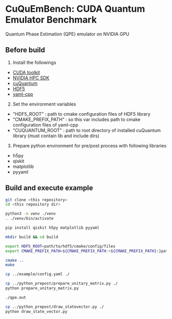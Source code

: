 # CuQuEmBench: CUDA Quantum Emulator Benchmark
Quantum Phase Estimation (QPE) emulator on NVIDIA GPU

## Before build

1. Install the followings
- [CUDA toolkit](https://developer.nvidia.com/cuda-toolkit)
- [NVIDIA HPC SDK](https://developer.nvidia.com/hpc-sdk)
- [cuQuantum](https://developer.nvidia.com/cuquantum-sdk)
- [HDF5](https://www.hdfgroup.org/download-hdf5/)
- [yaml-cpp](https://github.com/jbeder/yaml-cpp)

2. Set the environment variables
- "HDF5_ROOT" : path to cmake configuration files of HDF5 library
- "CMAKE_PREFIX_PATH" : so this var includes path to cmake configuration files of yaml-cpp
- "CUQUANTUM_ROOT" : path to root directory of installed cuQuantum library (must contain lib and include dirs)

3. Prepare python environment for pre/post process with following libraries
- h5py
- qiskit
- matplotlib
- pyyaml

## Build and execute example
```bash
git clone <this repository>
cd <this repository dir>

python3 -m venv ./venv
. ./venv/bin/activate

pip install qiskit h5py matplotlib pyyaml

mkdir build && cd build

export HDF5_ROOT=path/to/hdf5/cmake/config/files
export CMAKE_PREFIX_PATH=${CMAKE_PREFIX_PATH:+${CMAKE_PREFIX_PATH}:}path/to/yaml-cpp/cmake/config/files

cmake ..
make

cp ../example/config.yaml ./

cp ../python_prepost/prepare_unitary_matrix.py ./
python prepare_unitary_matrix.py

./qpe.out

cp ../python_prepost/draw_statevector.py ./
python draw_state_vector.py

```


